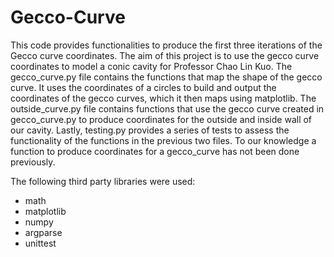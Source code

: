 # Gecco-Curve

This code provides functionalities to produce the first three iterations of the Gecco curve coordinates. The aim of this project is to use the gecco curve coordinates to model a conic cavity for Professor Chao Lin Kuo. The gecco_curve.py file contains the functions that map the shape of the gecco curve. It uses the coordinates of a circles to build and output the coordinates of the gecco curves, which it then maps using matplotlib.  The outside_curve.py file contains functions that use the gecco curve created in gecco_curve.py to produce coordinates for the outside and inside wall of our cavity. Lastly, testing.py provides a series of tests to assess the functionality of the functions in the previous two files. To our knowledge a function to produce coordinates for a gecco_curve has not been done previously.

The following third party libraries were used:
- math
- matplotlib
- numpy
- argparse
- unittest
